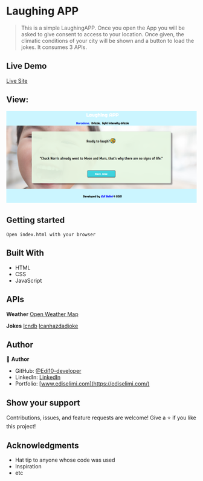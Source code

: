 # Laughing APP

> This is a simple LaughingAPP.
Once you open the App you will be asked to give consent to access to your location.
Once given, the climatic conditions of your city will be shown and a button to load the jokes.
It consumes 3 APIs.


## Live Demo

[Live Site](https://laughingapp.netlify.app/)


## View:

![Image](./img/example.png)


## Getting started

```
Open index.html with your browser
```


## Built With

- HTML
- CSS
- JavaScript


## APIs

**Weather**
[Open Weather Map](https://openweathermap.org/)

**Jokes**
[Icndb](http://www.icndb.com/)
[Icanhazdadjoke](https://icanhazdadjoke.com/)


## Author

👤 **Author**
- GitHub: [@Edi10-developer](https://github.com/Edi10-developer)
- LinkedIn: [LinkedIn](https://www.linkedin.com/in/edi-selimi-856671173/?locale=en_US)
- Portfolio: [www.ediselimi.com](https://ediselimi.com/)


## Show your support

Contributions, issues, and feature requests are welcome!
Give a ⭐️ if you like this project!

## Acknowledgments

- Hat tip to anyone whose code was used
- Inspiration
- etc

